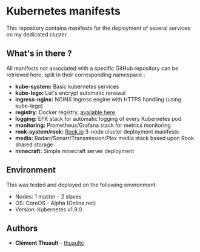 # Kubernetes manifests

This repository contains manifests for the deployment of several services on my
dedicated cluster.

## What's in there ?

All manifests not associated with a specific GitHub repository can be retrieved here, split in their corresponding namespace :

* **kube-system:** Basic kubernetes services
* **kube-lego:** Let's encrypt automatic renewal
* **ingress-nginx:** NGINX Ingress engine with HTTPS handling (using kube-lego)
* **registry:** Docker registry, [available here](https://registry.thuault.com)
* **logging:** EFK stack for automatic logging of every Kubernetes pod
* **monitoring:** Prometheus/Grafana stack for metrics monitoring
* **rook-system/rook:** [Rook.io](https://rook.io) 3-node cluster deployment manifests
* **media:** Radarr/Sonarr/Transmission/Plex media stack based upon Rook shared storage
* **minecraft:** Simple minecraft server deployment

## Environment

This was tested and deployed on the following environment:

* Nodes: 1 master - 2 slaves
* OS: CoreOS - Alpha (Online.net)
* Version: Kubernetes v1.9.0

## Authors

* **Clément Thuault** - [thuaultc](https://github.com/thuaultc)
